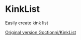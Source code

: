 # KinkList
Easily create kink list

[Original version Goctionni/KinkList](https://github.com/Goctionni/KinkList)